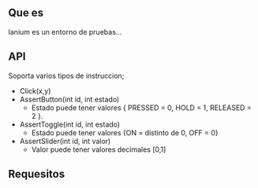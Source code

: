## Que es
Ianium es un entorno de pruebas...
## API
Soporta varios tipos de instruccion;

 - Click(x,y)
 - AssertButton(int id, int estado) 
    - Estado puede tener valores { PRESSED = 0, HOLD = 1, RELEASED = 2 }.
 - AssertToggle(int id, int estado)
    - Estado puede tener valores {ON = distinto de 0, OFF = 0}
 - AssertSlider(int id, int valor)
    - Valor puede tener valores decimales [0,1]
   
## Requesitos
